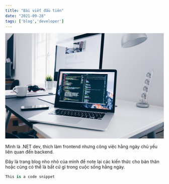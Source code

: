 ```yaml
---
title: "Bài viết đầu tiên"
date: "2021-09-28"
tags: ['blog','developer']
---
```


![Test hinh anh](/images/dev.jpg)

Mình là .NET dev, thích làm frontend nhưng công việc hằng ngày chủ yếu liên quan đến backend.

Đây là trang blog nho nhỏ của mình để note lại các kiến thức cho bản thân hoặc củng có thể là bất cứ gì trong cuộc sống hằng ngày.

```csharp
This is a code snippet
```